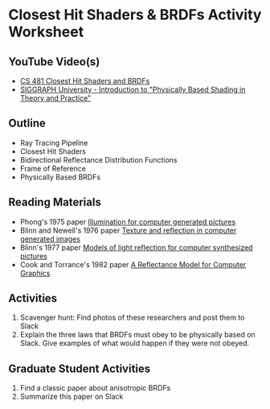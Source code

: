 # Closest Hit Shaders & BRDFs Activity Worksheet

## YouTube Video(s)

- [CS 481 Closest Hit Shaders and BRDFs](https://youtu.be/_Xxkosq7vxk)
- [SIGGRAPH University - Introduction to "Physically Based Shading in Theory and Practice"](https://youtu.be/j-A0mwsJRmk)

## Outline

- Ray Tracing Pipeline
- Closest Hit Shaders
- Bidirectional Reflectance Distribution Functions
- Frame of Reference
- Physically Based BRDFs

## Reading Materials

- Phong's 1975 paper [Illumination for computer generated pictures](https://dl.acm.org/citation.cfm?id=360839)
- Blinn and Newell's 1976 paper [Texture and reflection in computer generated images](https://dl.acm.org/citation.cfm?id=360353)
- Blinn's 1977 paper [Models of light reflection for computer synthesized pictures](https://dl.acm.org/citation.cfm?id=563893)
- Cook and Torrance's 1982 paper [A Reflectance Model for Computer Graphics](https://dl.acm.org/citation.cfm?id=357293)

## Activities

1. Scavenger hunt: Find photos of these researchers and post them to Slack
2. Explain the three laws that BRDFs must obey to be physically based on Slack. Give examples of what would happen if they were not obeyed.

## Graduate Student Activities

1. Find a classic paper about anisotropic BRDFs
2. Summarize this paper on Slack